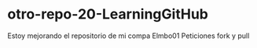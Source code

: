 # otro-repo-20-LearningGitHub
Estoy mejorando el repositorio de mi compa Elmbo01
Peticiones fork y pull
